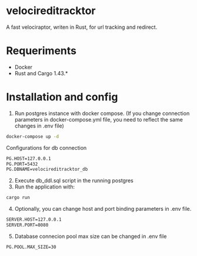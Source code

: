 # velocireditracktor
A fast velociraptor, writen in Rust, for url tracking and redirect.

# Requeriments
* Docker
* Rust and Cargo 1.43.*

# Installation and config

1. Run postgres instance with docker compose. (If you change connection parameters in docker-compose.yml file, you need to reflect the same changes in .env file)
```bash
docker-compose up -d
```
Configurations for db connection
```bash
PG.HOST=127.0.0.1
PG.PORT=5432
PG.DBNAME=velocireditracktor_db
```
2. Execute db_ddl.sql script in the running postgres
3. Run the application with:
```bash
cargo run
```
4. Optionally, you can change host and port binding parameters in .env file.
```bash
SERVER.HOST=127.0.0.1
SERVER.PORT=8080
```
5. Database connecion pool max size can be changed in .env file
```bash
PG.POOL.MAX_SIZE=30
```
